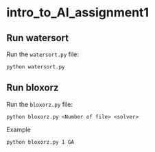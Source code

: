 # intro_to_AI_assignment1

## Run watersort
Run the `watersort.py` file:
```
python watersort.py
```
## Run bloxorz
Run the `bloxorz.py` file:
```
python bloxorz.py <Number of file> <solver>
```
Example
```
python bloxorz.py 1 GA
```
